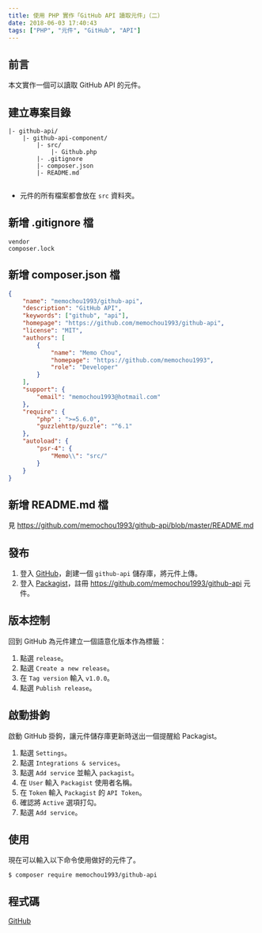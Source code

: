 ```yaml
---
title: 使用 PHP 實作「GitHub API 讀取元件」（二）
date: 2018-06-03 17:40:43
tags: ["PHP", "元件", "GitHub", "API"]
---
```


## 前言
本文實作一個可以讀取 GitHub API 的元件。

## 建立專案目錄
```
|- github-api/
    |- github-api-component/
        |- src/
            |- Github.php
        |- .gitignore
        |- composer.json
        |- README.md
        
```
- 元件的所有檔案都會放在 `src` 資料夾。

## 新增 .gitignore 檔
```
vendor
composer.lock
```

## 新增 composer.json 檔
```JSON
{
    "name": "memochou1993/github-api",
    "description": "GitHub API",
    "keywords": ["github", "api"],
    "homepage": "https://github.com/memochou1993/github-api",
    "license": "MIT",
    "authors": [
        {
            "name": "Memo Chou",
            "homepage": "https://github.com/memochou1993",
            "role": "Developer"
        }
    ],
    "support": {
        "email": "memochou1993@hotmail.com"
    },
    "require": {
        "php" : ">=5.6.0",
        "guzzlehttp/guzzle": "^6.1"
    },
    "autoload": {
        "psr-4": {
            "Memo\\": "src/"
        }
    }
}
```

## 新增 README.md 檔
見 https://github.com/memochou1993/github-api/blob/master/README.md

## 發布
1. 登入 [GitHub](https://github.com/)，創建一個 `github-api` 儲存庫，將元件上傳。
2. 登入 [Packagist](https://packagist.org/)，註冊 https://github.com/memochou1993/github-api 元件。

## 版本控制
回到 GitHub 為元件建立一個語意化版本作為標籤：
1. 點選 `release`。
2. 點選 `Create a new release`。
3. 在 `Tag version` 輸入 `v1.0.0`。
4. 點選 `Publish release`。

## 啟動掛鉤
啟動 GitHub 掛鉤，讓元件儲存庫更新時送出一個提醒給 Packagist。
1. 點選 `Settings`。
2. 點選 `Integrations & services`。
3. 點選 `Add service` 並輸入 `packagist`。
4. 在 `User` 輸入 `Packagist` 使用者名稱。
5. 在 `Token` 輸入 `Packagist` 的 `API Token`。
6. 確認將 `Active` 選項打勾。
7. 點選 `Add service`。

## 使用
現在可以輸入以下命令使用做好的元件了。
```
$ composer require memochou1993/github-api
```

## 程式碼
[GitHub](https://github.com/memochou1993/github-api)